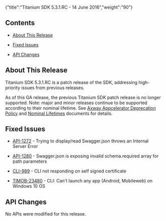 {"title":"Titanium SDK 5.3.1.RC - 14 June 2016","weight":"90"}

## Contents

* [About This Release](#about-this-release)

* [Fixed Issues](#fixed-issues)

* [API Changes](#api-changes)

## About This Release

Titanium SDK 5.3.1.RC is a patch release of the SDK, addressing high-priority issues from previous releases.

As of this GA release, the previous Titanium SDK patch release is no longer supported. Note: major and minor releases continue to be supported according to their nominal lifetime. See [Axway Appcelerator Deprecation Policy](/docs/appc/AMPLIFY_Appcelerator_Services_Overview/Axway_Appcelerator_Deprecation_Policy/) and [Nominal Lifetimes](/docs/appc/AMPLIFY_Appcelerator_Services_Overview/Axway_Appcelerator_Product_Lifecycle/#nominal-lifetimes) documents for details.

## Fixed Issues

* [API-1272](https://jira.appcelerator.org/browse/API-1272) - Trying to display/read Swagger.json throws an Internal Server Error

* [API-1280](https://jira.appcelerator.org/browse/API-1280) - Swagger.json is exposing invalid schema.required array for path parameters

* [CLI-989](https://jira.appcelerator.org/browse/CLI-989) - CLI not responding on self signed certificate

* [TIMOB-23480](https://jira.appcelerator.org/browse/TIMOB-23480) - CLI: Can't launch any app (Android, Mobileweb) on Windows 10 OS

## API Changes

No APIs were modified for this release.
